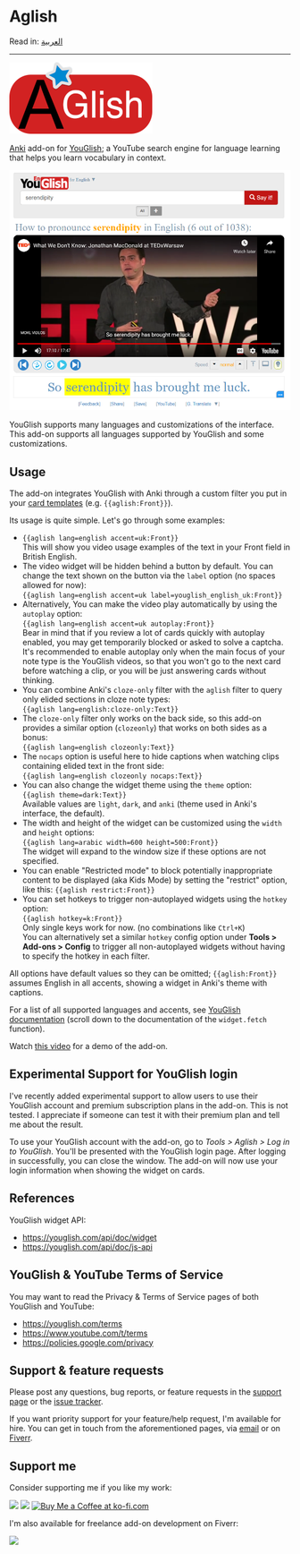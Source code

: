# Aglish

Read in: [العربية](README.ar.md)

---

<img src="./images/logo-256w.png">

[Anki](https://apps.ankiweb.net/) add-on for [YouGlish](https://youglish.com/); a YouTube search engine
for language learning that helps you learn vocabulary in context.

![YouGlish Widget](./images/youglish-widget.png)

YouGlish supports many languages and customizations of the interface. This add-on supports all languages supported by YouGlish and some customizations.

## Usage

The add-on integrates YouGlish with Anki through a custom filter you put in your [card templates](https://docs.ankiweb.net/templates/intro.html) (e.g. `{{aglish:Front}}`).

Its usage is quite simple. Let's go through some examples:

- `{{aglish lang=english accent=uk:Front}}`  
  This will show you video usage examples of the text in your Front field in British English.
- The video widget will be hidden behind a button by default.
  You can change the text shown on the button via the `label` option (no spaces allowed for now):  
  `{{aglish lang=english accent=uk label=youglish_english_uk:Front}}`
- Alternatively, You can make the video play automatically by using the `autoplay` option:  
  `{{aglish lang=english accent=uk autoplay:Front}}`  
  Bear in mind that if you review a lot of cards quickly with autoplay enabled, you may get temporarily blocked or
  asked to solve a captcha. It's recommended to enable autoplay only when the main focus of your note type is the YouGlish videos,
  so that you won't go to the next card before watching a clip, or you will be just answering cards without thinking.
- You can combine Anki's `cloze-only` filter with the `aglish` filter to query only elided sections in cloze note types:  
  `{{aglish lang=english:cloze-only:Text}}`
- The `cloze-only` filter only works on the back side, so this add-on provides a similar option (`clozeonly`) that works on both sides as a bonus:  
  `{{aglish lang=english clozeonly:Text}}`
- The `nocaps` option is useful here to hide captions when watching clips containing elided text in the front side:  
  `{{aglish lang=english clozeonly nocaps:Text}}`
- You can also change the widget theme using the `theme` option:  
  `{{aglish theme=dark:Text}}`  
   Available values are `light`, `dark`, and `anki` (theme used in Anki's interface, the default).
- The width and height of the widget can be customized using the `width` and `height` options:  
  `{{aglish lang=arabic width=600 height=500:Front}}`  
   The widget will expand to the window size if these options are not specified.
- You can enable "Restricted mode" to block potentially inappropriate content to be displayed (aka Kids Mode)
  by setting the "restrict" option, like this:
  `{{aglish restrict:Front}}`
- You can set hotkeys to trigger non-autoplayed widgets using the `hotkey` option:  
  `{{aglish hotkey=k:Front}}`  
  Only single keys work for now. (no combinations like `Ctrl+K`)  
  You can alternatively set a similar `hotkey` config option under **Tools > Add-ons > Config** to trigger all non-autoplayed widgets without having to specify the hotkey in each filter.

All options have default values so they can be omitted; `{{aglish:Front}}` assumes English in all accents, showing a widget in Anki's theme with captions.

For a list of all supported languages and accents, see [YouGlish documentation](https://youglish.com/api/doc/js-api) (scroll down to the documentation of the `widget.fetch` function).

Watch [this video](https://www.youtube.com/watch?v=aqc98e5ar64) for a demo of the add-on.

## Experimental Support for YouGlish login

I've recently added experimental support to allow users to use their YouGlish account and premium subscription plans in the add-on. This is not tested. I appreciate if someone can test it with their premium plan and tell me about the result.

To use your YouGlish account with the add-on, go to _Tools > Aglish > Log in to YouGlish_.
You'll be presented with the YouGlish login page. After logging in successfully, you can close the window.
The add-on will now use your login information when showing the widget on cards.

## References

YouGlish widget API:

- https://youglish.com/api/doc/widget
- https://youglish.com/api/doc/js-api

## YouGlish & YouTube Terms of Service

You may want to read the Privacy & Terms of Service pages of both YouGlish and YouTube:

- https://youglish.com/terms
- https://www.youtube.com/t/terms
- https://policies.google.com/privacy

## Support & feature requests

Please post any questions, bug reports, or feature requests in the [support page](https://forums.ankiweb.net/t/aglish-youglish-widget-for-anki-official-thread/14503) or the [issue tracker](https://github.com/abdnh/aglish/issues).

If you want priority support for your feature/help request, I'm available for hire.
You can get in touch from the aforementioned pages, via [email](mailto:abdo@abdnh.net) or on [Fiverr](https://www.fiverr.com/abd_nh).

## Support me

Consider supporting me if you like my work:

<a href="https://github.com/sponsors/abdnh"><img height='36' src="https://i.imgur.com/dAgtzcC.png"></a>
<a href="https://www.patreon.com/abdnh"><img height='36' src="https://i.imgur.com/mZBGpZ1.png"></a>
<a href='https://ko-fi.com/abdnh'><img height='36' src='https://cdn.ko-fi.com/cdn/kofi1.png?v=3' border='0' alt='Buy Me a Coffee at ko-fi.com' /></a>

I'm also available for freelance add-on development on Fiverr:

<a href="https://www.fiverr.com/abd_nh/develop-an-anki-addon"><img height='36' src="https://i.imgur.com/0meG4dk.png"></a>
